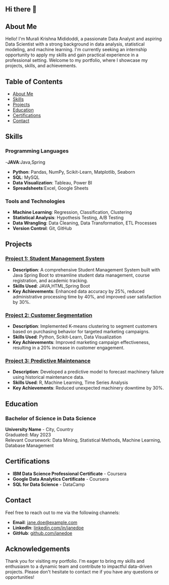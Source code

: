 ## Hi there 👏

<!--
**muraliKrishnaMididoddi/muraliKrishnaMididoddi** is a ✨ _special_ ✨ repository because its `README.md` (this file) appears on your GitHub profile.

Here are some ideas to get you started:

- 🔭 I’m currently working on ...
- 🌱 I’m currently learning ...
- 👯 I’m looking to collaborate on ...
- 🤔 I’m looking for help with ...
- 💬 Ask me about ...
- 📫 How to reach me: ...
- 😄 Pronouns: ...
- ⚡ Fun fact: ...
-->

## About Me

Hello! I'm Murali Krishna Mididoddi, a passionate Data Analyst and aspiring Data Scientist with a strong background in data analysis, statistical modeling, and machine learning. I'm currently seeking an internship opportunity to apply my skills and gain practical experience in a professional setting. Welcome to my portfolio, where I showcase my projects, skills, and achievements.

## Table of Contents

- [About Me](#about-me)
- [Skills](#skills)
- [Projects](#projects)
- [Education](#education)
- [Certifications](#certifications)
- [Contact](#contact)

## Skills

### Programming Languages
-**JAVA**:Java,Spring
- **Python**: Pandas, NumPy, Scikit-Learn, Matplotlib, Seaborn
- **SQL**: MySQL
- **Data Visualization**: Tableau, Power BI
- **Spreadsheets**:Excel, Google Sheets

### Tools and Technologies
- **Machine Learning**: Regression, Classification, Clustering
- **Statistical Analysis**: Hypothesis Testing, A/B Testing
- **Data Wrangling**: Data Cleaning, Data Transformation, ETL Processes
- **Version Control**: Git, GitHub

## Projects

### [Project 1: Student Management System](https://github.com/muraliKrishnaMididoddi/studentmngt/blob/main/student-management-system-springboot%20(1).zip)
- **Description**: A comprehensive Student Management System built with Java Spring Boot to streamline student data management, course registration, and academic tracking.
- **Skills Used**: JAVA,HTML,Spring Boot
- **Key Achievements**: Enhanced data accuracy by 25%, reduced administrative processing time by 40%, and improved user satisfaction by 30%.

### [Project 2: Customer Segmentation](https://github.com/janedoe/customer-segmentation)
- **Description**: Implemented K-means clustering to segment customers based on purchasing behavior for targeted marketing campaigns.
- **Skills Used**: Python, Scikit-Learn, Data Visualization
- **Key Achievements**: Improved marketing campaign effectiveness, resulting in a 20% increase in customer engagement.

### [Project 3: Predictive Maintenance](https://github.com/janedoe/predictive-maintenance)
- **Description**: Developed a predictive model to forecast machinery failure using historical maintenance data.
- **Skills Used**: R, Machine Learning, Time Series Analysis
- **Key Achievements**: Reduced unexpected machinery downtime by 30%.

## Education

### Bachelor of Science in Data Science
**University Name** - City, Country  
Graduated: May 2023  
Relevant Coursework: Data Mining, Statistical Methods, Machine Learning, Database Management

## Certifications

- **IBM Data Science Professional Certificate** - Coursera
- **Google Data Analytics Certificate** - Coursera
- **SQL for Data Science** - DataCamp

## Contact

Feel free to reach out to me via the following channels:

- **Email**: [jane.doe@example.com](mailto:jane.doe@example.com)
- **LinkedIn**: [linkedin.com/in/janedoe](https://www.linkedin.com/in/janedoe/)
- **GitHub**: [github.com/janedoe](https://github.com/janedoe)

## Acknowledgements

Thank you for visiting my portfolio. I'm eager to bring my skills and enthusiasm to a dynamic team and contribute to impactful data-driven projects. Please don't hesitate to contact me if you have any questions or opportunities!
